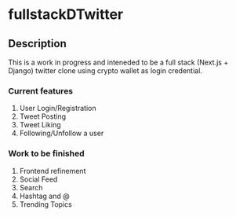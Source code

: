 # fullstackDTwitter


## Description 

This is a work in progress and inteneded to be a full stack (Next.js + Django) twitter clone using crypto wallet as login credential. 

### Current features 

1. User Login/Registration 
2. Tweet Posting 
3. Tweet Liking 
4. Following/Unfollow a user 

### Work to be finished

1. Frontend refinement 
2. Social Feed 
3. Search 
4. Hashtag and @
5. Trending Topics 
